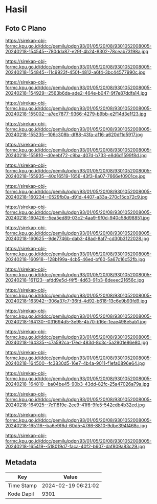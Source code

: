 # Hasil

## Foto C Plano

https://sirekap-obj-formc.kpu.go.id/ddcc/pemilu/pdpr/93/01/05/20/08/9301052008005-20240218-154545--780dda87-e29f-4b24-8302-78ceab73198a.jpg

https://sirekap-obj-formc.kpu.go.id/ddcc/pemilu/pdpr/93/01/05/20/08/9301052008005-20240218-154845--11c9923f-450f-4812-a6f4-3bc44577990c.jpg

https://sirekap-obj-formc.kpu.go.id/ddcc/pemilu/pdpr/93/01/05/20/08/9301052008005-20240218-154929--2563b6da-ade2-464e-b047-9f7e87ddfa14.jpg

https://sirekap-obj-formc.kpu.go.id/ddcc/pemilu/pdpr/93/01/05/20/08/9301052008005-20240218-155002--a7ec7877-9366-4279-b9bb-e2f14d3e1f23.jpg

https://sirekap-obj-formc.kpu.go.id/ddcc/pemilu/pdpr/93/01/05/20/08/9301052008005-20240218-155235--106c308b-df88-43fa-af16-a620df1d5917.jpg

https://sirekap-obj-formc.kpu.go.id/ddcc/pemilu/pdpr/93/01/05/20/08/9301052008005-20240218-155810--d0eebf72-c9ba-407d-b733-e8d6d1599f8d.jpg

https://sirekap-obj-formc.kpu.go.id/ddcc/pemilu/pdpr/93/01/05/20/08/9301052008005-20240218-155935--40d16519-1656-43f3-8a07-7666ef0901ce.jpg

https://sirekap-obj-formc.kpu.go.id/ddcc/pemilu/pdpr/93/01/05/20/08/9301052008005-20240218-160234--0529fb0a-d91d-4407-a33a-270c15cb72c9.jpg

https://sirekap-obj-formc.kpu.go.id/ddcc/pemilu/pdpr/93/01/05/20/08/9301052008005-20240218-160426--5ea5ed89-03c2-4aa9-9f0d-940c58d98851.jpg

https://sirekap-obj-formc.kpu.go.id/ddcc/pemilu/pdpr/93/01/05/20/08/9301052008005-20240218-160625--9de7746b-dab3-48ad-8af7-cd30b3122028.jpg

https://sirekap-obj-formc.kpu.go.id/ddcc/pemilu/pdpr/93/01/05/20/08/9301052008005-20240218-160918--128b199a-4cb5-46ed-bf60-5a67c16c52fb.jpg

https://sirekap-obj-formc.kpu.go.id/ddcc/pemilu/pdpr/93/01/05/20/08/9301052008005-20240218-161123--afdd9e5d-f4f5-4d63-91b3-8deeec21656c.jpg

https://sirekap-obj-formc.kpu.go.id/ddcc/pemilu/pdpr/93/01/05/20/08/9301052008005-20240218-163942--306a37c7-36fd-4d92-b618-13c6e9b93fd9.jpg

https://sirekap-obj-formc.kpu.go.id/ddcc/pemilu/pdpr/93/01/05/20/08/9301052008005-20240218-164130--031694d5-3e95-4b70-b16e-1eae498e5ab1.jpg

https://sirekap-obj-formc.kpu.go.id/ddcc/pemilu/pdpr/93/01/05/20/08/9301052008005-20240218-164335--c7a592ca-17ed-483d-8c3c-5a2901e86e80.jpg

https://sirekap-obj-formc.kpu.go.id/ddcc/pemilu/pdpr/93/01/05/20/08/9301052008005-20240218-164500--fc3830d5-16e7-4b4a-9011-f1efa0896e64.jpg

https://sirekap-obj-formc.kpu.go.id/ddcc/pemilu/pdpr/93/01/05/20/08/9301052008005-20240218-164810--ba04be45-90b3-43dd-82fc-25a47026a79a.jpg

https://sirekap-obj-formc.kpu.go.id/ddcc/pemilu/pdpr/93/01/05/20/08/9301052008005-20240218-164925--7c11819e-2ee9-41f6-9fe5-542cdb4b32ed.jpg

https://sirekap-obj-formc.kpu.go.id/ddcc/pemilu/pdpr/93/01/05/20/08/9301052008005-20240218-165116--ba6e9f6d-60d5-4786-8810-9dbe394f468c.jpg

https://sirekap-obj-formc.kpu.go.id/ddcc/pemilu/pdpr/93/01/05/20/08/9301052008005-20240218-165419--518019d7-faca-40f2-b607-daf809a83c29.jpg


## Metadata

| Key        | Value               |
| ---------- | ------------------- |
| Time Stamp | 2024-02-19 06:21:02 |
| Kode Dapil | 9301                |



